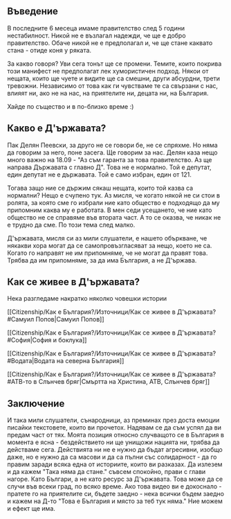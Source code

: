 ## Въведение

В последните 6 месеца имаме правителство след 5 години нестабилност. Никой не е възлагал надежди, че ще е добро правителство. Обаче никой не е предполагал и, че ще стане каквато стана - отиде коня у ряката.

За какво говоря? Уви сега тонът ще се промени. Темите, които покрива този манифест не предполагат лек хумористичен подход. Някои от нещата, които ще чуете и видите ще са смешни, други абсурдни, трети тревожни. Независимо от това как ги чувстваме те са свързани с нас, влияят ни, ако не на нас, на приятелите ни, децата ни, на България.

Хайде по същество и в по-близко време :) 

## Какво е Д'ържавата?

Пак Делян Пеевски, за друго не се говори бе, не се спряхме. Но няма да говорим за него, поне засега. Ще говорим за нас. Делян каза нещо много важно на 18.09 - "Аз съм гаранта за това правителство. Аз ще направа Държавата с главно Д". Това не е нормално. Той е депутат, един депутат не е държавата. Той е само избран, един от 121. 

Тогава защо ние се държим сякаш нещата, които той казва са нормални? Нещо е счупено тук. Аз мисля, че когато някой не си стои в ролята, за която сме го избрали ние като общество е подходящо да му припомним каква му е работата. В мен седи усещането, че ние като общество не се справяме във втората част. А то се оказва, че никак не е трудно да сме. По този тема след малко.

Д'ържавата, мисля си аз мили слушатели, е нашето объркване, че някакви хора могат да се самопровъзгласяват за нещо, което не са. Когато го направят не им припомняме, че не могат да правят това. Трябва да им припомняме, за да има България, а не Д'ържава.

## Как се живее в Д'ържавата?

Нека разгледаме накратко няколко човешки истории


[[Citizenship/Как е България?/Източници/Как се живее в Д'ържавата?#Самуил Попов|Самуил Попов]]

[[Citizenship/Как е България?/Източници/Как се живее в Д'ържавата?#София|София и боклука]]

[[Citizenship/Как е България?/Източници/Как се живее в Д'ържавата?#Водата|Водата на  северна България]]

[[Citizenship/Как е България?/Източници/Как се живее в Д'ържавата?#АТВ-то в Слънчев бряг|Смъртта на Христина, АТВ, Слънчев бряг]]

## Заключение

И така мили слушатели, сънародници, аз преминах през доста емоции писайки текстовете, които ви прочетох. Надявам се да съм успял да ви предам част от тях. Моята позиция относно случващото се в България в момента е ясна - бездействието ни ще унищожи нацията ни, трябва да действаме сега. Действията ни не е нужно да бъдат агресивни, изобщо даже, но е нужно да са масови и да са пълни със солидарност - да го правим заради всяка една от историите, които ви разказах. Да излезем и да кажем "Така няма да стане." съвсем спокойно, прави с глави нагоре. Като Българи, а не като ресурс за Д'ържавата. Това може да се случи във всеки град, по всяко време. Ако това видео ви е докоснало - пратете го на приятелите си, бъдете заедно - нека всички бъдем заедно и кажем на Д-то "Това е България и място за теб тук няма." Ние можем и ефект ще има.




